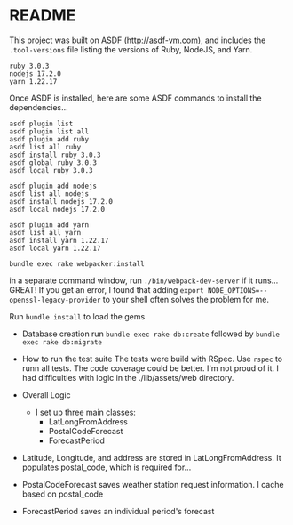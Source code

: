 # README

This project was built on ASDF (http://asdf-vm.com), and includes the `.tool-versions` file listing the versions of Ruby, NodeJS, and Yarn.
```azure
ruby 3.0.3
nodejs 17.2.0
yarn 1.22.17
```
Once ASDF is installed, here are some ASDF commands to install the dependencies...
```azure
asdf plugin list
asdf plugin list all
asdf plugin add ruby
asdf list all ruby 
asdf install ruby 3.0.3
asdf global ruby 3.0.3
asdf local ruby 3.0.3

asdf plugin add nodejs
asdf list all nodejs
asdf install nodejs 17.2.0
asdf local nodejs 17.2.0

asdf plugin add yarn
asdf list all yarn
asdf install yarn 1.22.17
asdf local yarn 1.22.17

bundle exec rake webpacker:install
```
in a separate command window, run
`./bin/webpack-dev-server`
if it runs... GREAT! If you get an error, I found that adding
`export NODE_OPTIONS=--openssl-legacy-provider` to your shell often solves the problem for me.

Run `bundle install` to load the gems 

* Database creation
run `bundle exec rake db:create` followed by `bundle exec rake db:migrate`

* How to run the test suite
The tests were build with RSpec. Use `rspec` to runn all tests.
The code coverage could be better. I'm not proud of it. I had difficulties with logic in the ./lib/assets/web directory.

* Overall Logic
  * I set up three main classes:
    * LatLongFromAddress
    * PostalCodeForecast
    * ForecastPeriod
  
* Latitude, Longitude, and address are stored in LatLongFromAddress. It populates postal_code, which is required for...
* PostalCodeForecast saves weather station request information. I cache based on postal_code
* ForecastPeriod saves an individual period's forecast

